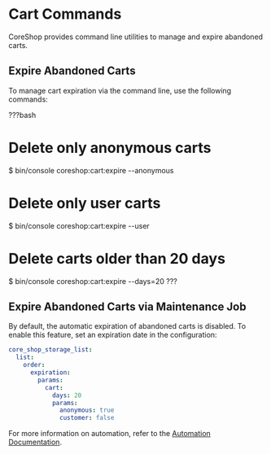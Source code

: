 # Cart Commands

CoreShop provides command line utilities to manage and expire abandoned carts.

## Expire Abandoned Carts

To manage cart expiration via the command line, use the following commands:

???bash

# Delete only anonymous carts

$ bin/console coreshop:cart:expire --anonymous

# Delete only user carts

$ bin/console coreshop:cart:expire --user

# Delete carts older than 20 days

$ bin/console coreshop:cart:expire --days=20
???

## Expire Abandoned Carts via Maintenance Job

By default, the automatic expiration of abandoned carts is disabled. To enable this feature, set an expiration date in
the configuration:

```yml
core_shop_storage_list:
  list:
    order:
      expiration:
        params:
          cart:
            days: 20
            params:
              anonymous: true
              customer: false
```

For more information on automation, refer to
the [Automation Documentation](../../02_User_Documentation/10_Automation/index.md).